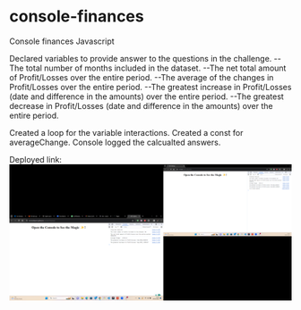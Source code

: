 # console-finances
Console finances Javascript

Declared variables to provide answer to the questions in the challenge.
--The total number of months included in the dataset.
--The net total amount of Profit/Losses over the entire period.
--The average of the changes in Profit/Losses over the entire period.
--The greatest increase in Profit/Losses (date and difference in the amounts) over the entire period.
--The greatest decrease in Profit/Losses (date and difference in the amounts) over the entire period.

Created a loop for the variable interactions.
Created a const for averageChange.
Console logged the calcualted answers.


Deployed link: 
![Console finances challenge deployed screenshoot](assets/images/console-finances-challenge-deployed.1.png)